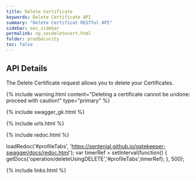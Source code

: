```yaml
---
title: Delete Certificate
keywords: Delete Certificate API
summary: "Delete Certificat RESTful API"
sidebar: sec_sidebar
permalink: np_secdeletecert.html
folder: prodSecurity
toc: false
---
```


## API Details

The Delete Certificate request allows you to delete your Certificates.

{% include warning.html content="Deleting a certificate cannot be undone: proceed with caution!" type="primary" %}


{% include swagger_gk.html %}

{% include urls.html %}


<ul id="profileTabs" class="nav nav-tabs">


</ul>

{% include redoc.html %}

loadRedoc('#profileTabs', 'https://sentenial.github.io/gatekeeper-swagger/docs/redoc.html');
var timerRef = setInterval(function() { getDocs('operation/deleteUsingDELETE','#profileTabs',timerRef); }, 500);


</script>


<div id="mydiv"></div>
</div>
</div>


{% include links.html %}
